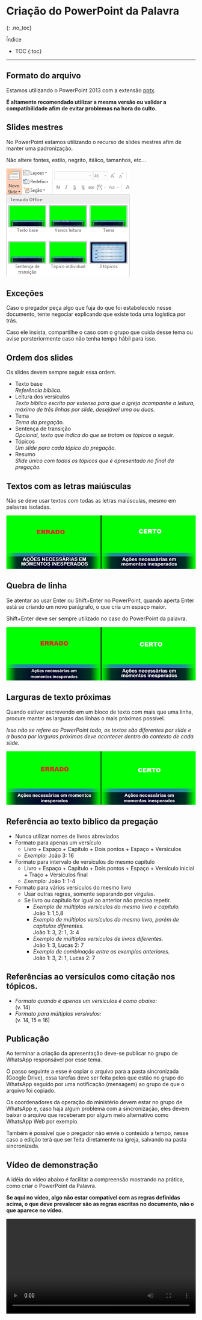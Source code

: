 # Criação do PowerPoint da Palavra
{: .no_toc}

Índice
* TOC
{:toc}
---

## Formato do arquivo
Estamos utilizando o PowerPoint 2013 com a extensão [pptx](https://support.microsoft.com/pt-br/office/formatos-de-arquivo-aos-quais-o-powerpoint-oferece-suporte-252c6fa0-a4bc-41be-ac82-b77c9773f9dc).

**É altamente recomendado utilizar a mesma versão ou validar a compatibilidade afim de evitar problemas na hora do culto.**

## Slides mestres
No PowerPoint estamos utilizando o recurso de slides mestres afim de manter uma padronização.

Não altere fontes, estilo, negrito, itálico, tamanhos, etc... 

![](slides-mestres.png)

## Exceções
Caso o pregador peça algo que fuja do que foi estabelecido nesse documento, tente negociar explicando que existe toda uma logística por trás.

Caso ele insista, compartilhe o caso com o grupo que cuida desse tema ou avise porsteriormente caso não tenha tempo hábil para isso.

## Ordem dos slides
Os slides devem sempre seguir essa ordem.
- Texto base\
  *Referência bíblica.*
- Leitura dos versículos\
  *Texto bíblico escrito por extenso para que a igreja acompanhe a leitura, máximo de três linhas por slide, desejável uma ou duas.*
- Tema\
  *Tema da pregação.*
- Sentença de transição\
  *Opcional, texto que indica do que se tratam os tópicos a seguir.*
- Tópicos\
  *Um slide para cada tópico da pregação.*
- Resumo\
  *Slide único com todos os tópicos que é apresentado no final da pregação.*

## Textos com as letras maiúsculas
Não se deve usar textos com todas as letras maiúsculas, mesmo em palavras isoladas.

![](maiusculas.png)

## Quebra de linha
Se atentar ao usar Enter ou Shift+Enter no PowerPoint, quando aperta Enter está se criando um novo parágrafo, o que cria um espaço maior.

Shift+Enter deve ser sempre utilizado no caso do PowerPoint da palavra.

![](shift-enter.png)

## Larguras de texto próximas
Quando estiver escrevendo em um bloco de texto com mais que uma linha, procure manter as larguras das linhas o mais próximas possível.

*Isso não se refere ao PowerPoint todo, os textos são diferentes por slide e a busca por larguras próximas deve acontecer dentro do contexto de cada slide.*

![](larguras-proximas.png)

## Referência ao texto bíblico da pregação
- Nunca utilizar nomes de livros abreviados
- Formato para apenas um versículo
  - Livro + Espaço + Capítulo + Dois pontos + Espaço + Versículos
  - *Exemplo:* João 3: 16
- Formato para intervalo de versículos do mesmo capítulo
  - Livro + Espaço + Capítulo + Dois pontos + Espaço + Versículo inicial + Traço + Versículos final
  - *Exemplo:* João 1: 1-4
- Formato para vários versículos do mesmo livro
  - Usar outras regras, somente separando por vírgulas.
  - Se livro ou capítulo for igual ao anterior não precisa repetir.
    - *Exemplo de múltiplos versículos do mesmo livro e capítulo.*\
    João 1: 1,5,8
    - *Exemplo de múltiplos versículos do mesmo livro, porém de capítulos diferentes.*\
    João 1: 3, 2: 1, 3: 4
    - *Exemplo de múltiplos versículos de livros diferentes.*\
    João 1: 3, Lucas 2: 7
    - *Exemplo de combinação entre os exemplos anteriores.*\
    João 1: 3, 2: 1, Lucas 2: 7

## Referências ao versículos como citação nos tópicos.

  - *Formato quando é apenas um versículos é como abaixo:*\
    (v. 14)
  - *Formato para múltiplos versívulos:*\
    (v. 14, 15 e 16)

## Publicação
Ao terminar a criação da apresentação deve-se publicar no grupo de WhatsApp responsável por esse tema.

O passo seguinte a esse é copiar o arquivo para a pasta sincronizada (Google Drive), essa tarefas deve ser feita pelos que estão no grupo do WhatsApp seguido por uma notificação (mensagem) ao grupo de que o arquivo foi copiado.

Os coordenadores da operação do ministério devem estar no grupo de WhatsApp e, caso haja algum problema com a sincronização, eles devem baixar o arquivo que receberam por algum meio alternativo como WhatsApp Web por exemplo.

Também é possível que o pregador não envie o conteúdo a tempo, nesse caso a edição terá que ser feita diretamente na igreja, salvando na pasta sincronizada.

## Vídeo de demonstração

A idéia do vídeo abaixo é facilitar a compreensão mostrando na prática, como criar o PowerPoint da Palavra.

**Se aqui no vídeo, algo não estar compatível com as regras definidas acima, o que deve prevalecer são as regras escritas no documento, não o que aparece no vídeo.**

<video width="100%" controls>
  <source src="criacao-power-point-palavra.mp4" type="video/mp4">
</video>